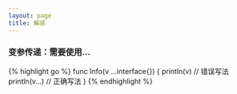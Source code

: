 ```yaml
---
layout: page
title: 解惑
---
```


### 变参传递：需要使用...
{% highlight go %}
func Info(v ...interface{}) {
	println(v)    // 错误写法
	println(v...) // 正确写法
}
{% endhighlight %}

